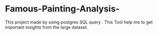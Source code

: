 # Famous-Painting-Analysis-
This project made by using postgres SQL query . This Tool help me to get important insights from the large dataset.
